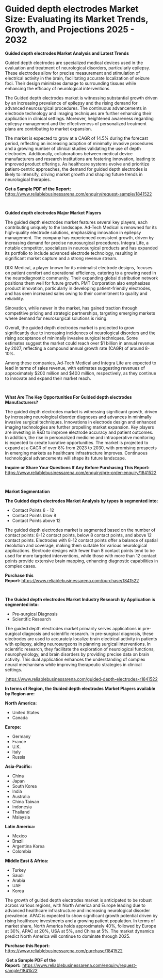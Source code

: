 <p><h1>Guided depth electrodes Market Size: Evaluating its Market Trends, Growth, and Projections 2025 - 2032</h1></p><p><strong>Guided depth electrodes Market Analysis and Latest Trends</strong></p>
<p><p>Guided depth electrodes are specialized medical devices used in the evaluation and treatment of neurological disorders, particularly epilepsy. These electrodes allow for precise measurement and stimulation of electrical activity in the brain, facilitating accurate localization of seizure foci. Their design minimizes damage to surrounding tissues while enhancing the efficacy of neurological interventions.</p><p>The Guided depth electrodes market is witnessing substantial growth driven by an increasing prevalence of epilepsy and the rising demand for advanced neurosurgical procedures. The continuous advancements in electrode technology and imaging techniques are further enhancing their application in clinical settings. Moreover, heightened awareness regarding epilepsy management and the effectiveness of personalized treatment plans are contributing to market expansion.</p><p>The market is expected to grow at a CAGR of 14.5% during the forecast period, reflecting an increasing adoption of minimally invasive procedures and a growing number of clinical studies validating the use of depth electrodes. Additionally, collaborations between medical device manufacturers and research institutions are fostering innovation, leading to improved product offerings. As healthcare systems evolve and prioritize patient-centric approaches, the demand for guided depth electrodes is likely to intensify, driving market growth and shaping future trends in neurological therapies.</p></p>
<p><strong>Get a Sample PDF of the Report:&nbsp;</strong> <a href="https://www.reliablebusinessarena.com/enquiry/request-sample/1841522?utm_campaign=2488&utm_medium=2&utm_source=Github&utm_content=ia&utm_term=14042025&utm_id=guided-depth-electrodes">https://www.reliablebusinessarena.com/enquiry/request-sample/1841522</a></p>
<p>&nbsp;</p>
<p><strong>Guided depth electrodes Major Market Players</strong></p>
<p><p>The guided depth electrodes market features several key players, each contributing uniquely to the landscape. Ad-Tech Medical is renowned for its high-quality electrode solutions, emphasizing innovation in epilepsy management. The company has experienced consistent growth, driven by increasing demand for precise neurosurgical procedures. Integra Life, a notable competitor, specializes in neurosurgical products and has expanded its portfolio to include advanced electrode technology, resulting in significant market capture and a strong revenue stream. </p><p>DIXI Medical, a player known for its minimalist electrode designs, focuses on patient comfort and operational efficiency, catering to a growing need in the neurodiagnostic community. Their expanding global distribution network positions them well for future growth. PMT Corporation also emphasizes product innovation, particularly in developing patient-friendly electrodes, and has seen increased sales owing to their commitment to quality and reliability. </p><p>Sinovation, while newer in the market, has gained traction through competitive pricing and strategic partnerships, targeting emerging markets where demand for neurosurgical solutions is rising. </p><p>Overall, the guided depth electrodes market is projected to grow significantly due to increasing incidences of neurological disorders and the rising acceptance of minimally invasive surgical techniques. Some estimates suggest the market could reach over $1 billion in annual revenue by 2027, reflecting a compound annual growth rate (CAGR) of around 8-10%. </p><p>Among these companies, Ad-Tech Medical and Integra Life are expected to lead in terms of sales revenue, with estimates suggesting revenues of approximately $200 million and $400 million, respectively, as they continue to innovate and expand their market reach.</p></p>
<p>&nbsp;</p>
<p><strong>What Are The Key Opportunities For Guided depth electrodes Manufacturers?</strong></p>
<p><p>The guided depth electrodes market is witnessing significant growth, driven by increasing neurological disorder diagnoses and advances in minimally invasive surgical techniques. Innovations in electrode design and enhanced imaging technologies are further propelling market expansion. Key players are investing in R&D to improve electrode accuracy and patient outcomes. In addition, the rise in personalized medicine and intraoperative monitoring is expected to create lucrative opportunities. The market is projected to expand at a CAGR of over 8% from 2023 to 2030, with promising prospects in emerging markets as healthcare infrastructure improves. Continuous technological advancements will shape its future landscape.</p></p>
<p><strong>Inquire or Share Your Questions If Any Before Purchasing This Report:</strong> <a href="https://www.reliablebusinessarena.com/enquiry/pre-order-enquiry/1841522?utm_campaign=2488&utm_medium=2&utm_source=Github&utm_content=ia&utm_term=14042025&utm_id=guided-depth-electrodes">https://www.reliablebusinessarena.com/enquiry/pre-order-enquiry/1841522</a></p>
<p>&nbsp;</p>
<p><strong>Market Segmentation</strong></p>
<p><strong>The Guided depth electrodes Market Analysis by types is segmented into:</strong></p>
<p><ul><li>Contact Points 8 - 12</li><li>Contact Points blow 8</li><li>Contact Points above 12</li></ul></p>
<p><p>The guided depth electrodes market is segmented based on the number of contact points: 8-12 contact points, below 8 contact points, and above 12 contact points. Electrodes with 8-12 contact points offer a balance of spatial resolution and coverage, making them suitable for various neurological applications. Electrode designs with fewer than 8 contact points tend to be used for more targeted interventions, while those with more than 12 contact points provide extensive brain mapping, enhancing diagnostic capabilities in complex cases.</p></p>
<p><strong>Purchase this Report:&nbsp;</strong><a href="https://www.reliablebusinessarena.com/purchase/1841522?utm_campaign=2488&utm_medium=2&utm_source=Github&utm_content=ia&utm_term=14042025&utm_id=guided-depth-electrodes">https://www.reliablebusinessarena.com/purchase/1841522</a></p>
<p>&nbsp;</p>
<p><strong>The Guided depth electrodes Market Industry Research by Application is segmented into:</strong></p>
<p><ul><li>Pre-surgical Diagnosis</li><li>Scientific Research</li></ul></p>
<p><p>The guided depth electrodes market primarily serves applications in pre-surgical diagnosis and scientific research. In pre-surgical diagnosis, these electrodes are used to accurately localize brain electrical activity in patients with epilepsy, aiding neurosurgeons in planning surgical interventions. In scientific research, they facilitate the exploration of neurological functions, neurophysiology, and brain disorders by providing precise data on brain activity. This dual application enhances the understanding of complex neural mechanisms while improving therapeutic strategies in clinical settings.</p></p>
<p><a href="https://www.reliablebusinessarena.com/guided-depth-electrodes-r1841522?utm_campaign=2488&utm_medium=2&utm_source=Github&utm_content=ia&utm_term=14042025&utm_id=guided-depth-electrodes">&nbsp;https://www.reliablebusinessarena.com/guided-depth-electrodes-r1841522</a></p>
<p><strong>In terms of Region, the Guided depth electrodes Market Players available by Region are:</strong></p>
<p>
    <p> <strong> North America: </strong>
        <ul>
            <li>United States</li>
            <li>Canada</li>
        </ul>
        </p> 
    <p> <strong> Europe: </strong>
        <ul>
            <li>Germany</li>
            <li>France</li>
            <li>U.K.</li>
            <li>Italy</li>
            <li>Russia</li>
        </ul>
        </p> 
    <p> <strong> Asia-Pacific: </strong>
        <ul>
            <li>China</li>
            <li>Japan</li>
            <li>South Korea</li>
            <li>India</li>
            <li>Australia</li>
            <li>China Taiwan</li>
            <li>Indonesia</li>
            <li>Thailand</li>
            <li>Malaysia</li>
        </ul>
        </p> 
    <p> <strong> Latin America: </strong>
        <ul>
            <li>Mexico</li>
            <li>Brazil</li>
            <li>Argentina Korea</li>
            <li>Colombia</li>
        </ul>
        </p> 
    <p> <strong> Middle East & Africa: </strong>
        <ul>
            <li>Turkey</li>
            <li>Saudi</li>
            <li>Arabia</li>
            <li>UAE</li>
            <li>Korea</li>
        </ul>
    </p>
    </p>
<p><p>The growth of guided depth electrodes market is anticipated to be robust across various regions, with North America and Europe leading due to advanced healthcare infrastructure and increasing neurological disorder prevalence. APAC is expected to show significant growth potential driven by rising healthcare investments and a growing patient population. In terms of market share, North America holds approximately 40%, followed by Europe at 30%, APAC at 20%, USA at 5%, and China at 5%. The market dynamics predict North America will continue to dominate through 2025.</p></p>
<p><strong>Purchase this Report: </strong><a href="https://www.reliablebusinessarena.com/purchase/1841522?utm_campaign=2488&utm_medium=2&utm_source=Github&utm_content=ia&utm_term=14042025&utm_id=guided-depth-electrodes">https://www.reliablebusinessarena.com/purchase/1841522</a></p>
<p>&nbsp;<strong>Get a Sample PDF of the Report:&nbsp;&nbsp;</strong><a href="https://www.reliablebusinessarena.com/enquiry/request-sample/1841522?utm_campaign=2488&utm_medium=2&utm_source=Github&utm_content=ia&utm_term=14042025&utm_id=guided-depth-electrodes">https://www.reliablebusinessarena.com/enquiry/request-sample/1841522</a></p>
<p><strong></strong></p>
<p><p></p><p></p><p></p></p>